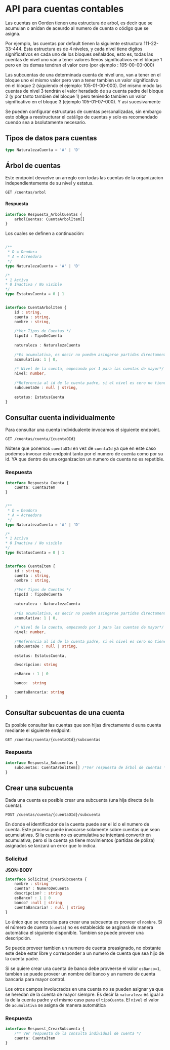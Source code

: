 # API para cuentas contables 

Las cuentas en Oorden tienen una estructura de arbol, es decir que se acumulan o anidan de aceurdo al numero de cuenta o código que se asigna. 

Por ejemplo, las cuentas por default tienen la siguiente estructura 111-22-33-444. Esta estructura es de 4 niveles, y cada nivel tiene digitos significativos en cada uno de los bloques señalados, esto es, todas las cuentas de nivel uno van a tener valores llenos significativos en el bloque 1 pero en los demas tendran el valor cero (por ejemplo : 105-00-00-000)

Las subcuentas de una determinada cuenta de nivel uno, van a tener en el bloque uno el mismo valor pero van a tener tambien un valor significativo en el bloque 2 (siguiendo el ejemplo: 105-01-00-000). Del mismo modo las cuentas de nivel 3 tendrán el valor heradado de su cuenta padre del bloque 2 (y por tanto tambien del bloque 1) pero teniendo tambien un valor significativo en el bloque 3 (ejemplo 105-01-07-000). Y asi sucesivamente

Se pueden configurar estructuras de cuentas personalizadas, sin embargo esto obliga a reestructurar el catállgo de cuentas y solo es recomendado cuendo sea a bsolutamente necesario.

## Tipos de datos para cuentas

```typescript
type NaturalezaCuenta = 'A' | 'D'
```

## Árbol de cuentas 

Este endpoint devuelve un arreglo con todas las cuentas de la organizacion independientemente de su nivel y estatus.

```
GET /cuentas/arbol
```

#### Respuesta

```typescript
interface Respuesta_ArbolCuentas {
    arbolCuentas: CuentaArbolItem[]
}
```

Los cuales se definen a continuación:


```typescript

/**
 * D = Deudora
 * A = Acreedora
 */
type NaturalezaCuenta = 'A' | 'D'

/*
* 1 Activa
* 0 Inactiva / No visible
*/
type EstatusCuenta = 0 | 1 


interface CuentaArbolItem {
    id : string,
    cuenta : string,
    nombre : string,
    
    /*Ver Tipos de Cuentas */
    tipoId : TipoDeCuenta 
    
    naturaleza : NaturalezaCuenta
    
    /*Es acumulativa, es decir no pueden asingarse partidas directamente */
    acumulativa: 1 | 0, 
    
    /* Nivel de la cuenta, empezando por 1 para las cuentas de mayor*/
    nivel: number, 
    
    /*Referencia al id de la cuenta padre, si el nivel es cero no tiene padre, por tanto su valor es null */
    subcuentaDe : null | string, 
    
    estatus: EstatusCuenta
}
```


## Consultar cuenta individualmente

Para consultar una cuenta individualente invocamos el siguiente endpoint.

```
GET /cuentas/cuenta/{cuentaOId}
```

Nótese que ponemos `cuentaOId` en vez de `cuentaId` ya que en este caso podemos invocar este endpoint tanto por el numero de cuenta como por su id. YA que dentro de una organizacion un numero de cuenta no es repetible.

### Respuesta

```typescript
interface Respuesta_Cuenta {
    cuenta: CuentaItem
}
```


```typescript

/**
 * D = Deudora
 * A = Acreedora
 */
type NaturalezaCuenta = 'A' | 'D'

/*
* 1 Activa
* 0 Inactiva / No visible
*/
type EstatusCuenta = 0 | 1 


interface CuentaItem {
    id : string,
    cuenta : string,
    nombre : string,
    
    /*Ver Tipos de Cuentas */
    tipoId : TipoDeCuenta 
    
    naturaleza : NaturalezaCuenta
    
    /*Es acumulativa, es decir no pueden asingarse partidas directamente */
    acumulativa: 1 | 0, 
    
    /* Nivel de la cuenta, empezando por 1 para las cuentas de mayor*/
    nivel: number, 
    
    /*Referencia al id de la cuenta padre, si el nivel es cero no tiene padre, por tanto su valor es null */
    subcuentaDe : null | string, 
     
    estatus: EstatusCuenta,

    descripcion: string

    esBanco : 1 | 0

    banco:  string

    cuentaBancaria: string
}
```

## Consultar subcuentas de una cuenta 

Es posible consultar las cuentas que son hijas directamente d euna cuenta mediante el siguiente endpoint:


```
GET /cuentas/cuenta/{cuentaOId}/subcuentas
```

### Respuesta

```typescript
interface Respuesta_Subucentas {
    subcuentas: CuentaArbolItem[] /*Ver respuesta de árbol de cuentas */
}
```


## Crear una subcuenta

Dada una cuenta es posible crear una subcuenta (una hija directa de la cuenta).

```
POST /cuentas/cuenta/{cuentaOId}/subcuenta
```

En donde el identificador de la cuenta puede ser el id o el numero de cuenta. Este proceso puede invocarse solamente sobre cuentas que sean acumulativas. Si la cuenta no es acumulativa se intentará convertir en acumulativa, pero si la cuenta ya tiene movimientos (partidas de póliza) asignados se lanzará un error que lo indica.

### Solicitud 

**JSON-BODY** 

``` typescript 
interface Solicitud_CrearSubcuenta {
    nombre : string
    cuenta? : NumeroDeCuenta
    descripcion? : string
    esBanco? : 1 | 0
    banco? :null | string
    cuentaBancaria? : null | string
}
```

Lo único que se necesita para crear una subcuenta es proveer el `nombre`. Si el número de cuenta (`cuenta`) no es establecido se asginará de manera automática el siguiente disponible. Tambien se puede proveer una descripción.

Se puede proveer tambien un numero de cuenta preasignado, no obstante este debe estar libre y corresponder a un numero de cuenta  que sea hijo de la cuenta padre.

Si se quiere crear una cuenta de banco debe proveerse el valor `esBanco=1`, tambien se puede proveer un nombre del banco y un numero de cuenta bancaria para mayor control.

Los otros campos involucrados en una cuenta no se pueden asignar ya que se heredan de la cuenta de mayor  siempre. Es decir la `naturaleza` es igual a la de la cuenta padre y el mismo caso para el `tipoCuenta`. El `nivel` el valor de `acumulativa` se asigna de manera automática

### Respuesta


``` typescript 
interface Respuest_CrearSubcuenta {
    /** Ver respuesta de la consulta individual de cuenta */
    cuenta: CuentaItem 
}
```




